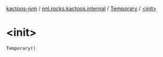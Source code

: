 [kactoos-jvm](../../index.md) / [nnl.rocks.kactoos.internal](../index.md) / [Temporary](index.md) / [&lt;init&gt;](./-init-.md)

# &lt;init&gt;

`Temporary()`